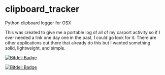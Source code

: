 # clipboard_tracker
Python clipboard logger for OSX

This was created to give me a portable log of all of my carport activity so if I ever needed a link one day one in the past, I could go look for it. There are other applications out there that already do this but I wanted something solid, lightweight, and simple.

[![Bitdeli Badge](https://d2weczhvl823v0.cloudfront.net/CodyKochmann/clipboard_tracker/trend.png)](https://bitdeli.com/free "Bitdeli Badge")


[![Bitdeli Badge](https://d2weczhvl823v0.cloudfront.net/CodyKochmann/clipboard_tracker/trend.png)](https://bitdeli.com/free "Bitdeli Badge")

